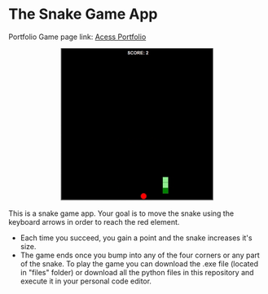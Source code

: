 # The Snake Game App

Portfolio Game page link: [Acess Portfolio](https://meduardaeneves.github.io/portfolio/games/snake_game/)

<p align="center">
  <img src="files/snake_game_playing.png" width="300">
</p>

This is a snake game app. Your goal is to move the snake using the keyboard arrows in order to reach the red element. 
  - Each time you succeed, you gain a point and the snake increases it's size.
  - The game ends once you bump into any of the four corners or any part of the snake.
To play the game you can download the .exe file (located in "files" folder) or download all the python files in this repository and execute it in your personal code editor.

